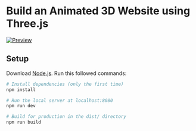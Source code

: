 # Build an Animated 3D Website using Three.js
[![Preview](https://i.imgur.com/D2Um6dV.jpg)](https://www.youtube.com/watch?v=Gk_84KzeQlI)

## Setup
Download [Node.js](https://nodejs.org/en/download/).
Run this followed commands:

``` bash
# Install dependencies (only the first time)
npm install

# Run the local server at localhost:8080
npm run dev

# Build for production in the dist/ directory
npm run build
```
